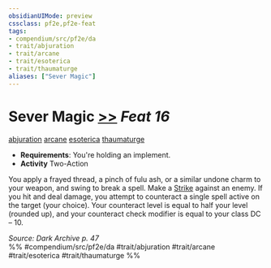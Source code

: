 ```yaml
---
obsidianUIMode: preview
cssclass: pf2e,pf2e-feat
tags:
- compendium/src/pf2e/da
- trait/abjuration
- trait/arcane
- trait/esoterica
- trait/thaumaturge
aliases: ["Sever Magic"]
---
```

# Sever Magic  [>>](../../Rules/core-rulebook/chapter-9-playing-the-game.md#Actions "Two-Action") *Feat 16*  
[abjuration](../../Rules/traits/abjuration.md)  [arcane](../../Rules/traits/arcane.md)  [esoterica](../../Rules/traits/esoterica-da.md)  [thaumaturge](../../Rules/traits/thaumaturge-da.md)  

- **Requirements**: You're holding an implement.
- **Activity** Two-Action

You apply a frayed thread, a pinch of fulu ash, or a similar undone charm to your weapon, and swing to break a spell. Make a [Strike](../../Rules/actions/strike.md) against an enemy. If you hit and deal damage, you attempt to counteract a single spell active on the target (your choice). Your counteract level is equal to half your level (rounded up), and your counteract check modifier is equal to your class DC – 10.

*Source: Dark Archive p. 47*  
%% #compendium/src/pf2e/da #trait/abjuration #trait/arcane #trait/esoterica #trait/thaumaturge %%